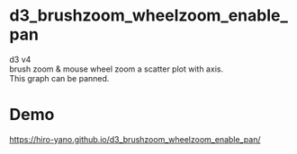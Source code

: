 # d3_brushzoom_wheelzoom_enable_pan

d3 v4  
brush zoom & mouse wheel zoom a scatter plot with axis.  
This graph can be panned.  

# Demo
https://hiro-yano.github.io/d3_brushzoom_wheelzoom_enable_pan/
